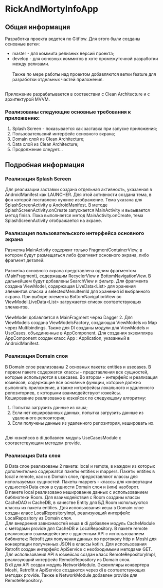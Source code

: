 # RickAndMortyInfoApp

## Общая информация

Разработка проекта ведется по Gitflow. Для этого были созданы основные ветки:
- master - для коммита релизных версий проекта;
- develop - для основных коммитов в хоте промежуточной разработки между релизами.</br></br>
Также по мере работы над проектом добавляются ветки feature для разработки отдельных частей приложения.
</br>
Приложение разрабатывается в соотвествии с Clean Architecture и с архитектурой MVVM.

### Реализованы следующие основные требования к приложению:

1. Splash Screen - показывается как заставка при запуске приложения;
2. Пользовательский интерфейс основного экрана;
3. Domain слой из Clean Architecture;
4. Data слой из Clean Architecture;
5. Продолжение следует...


## Подробная информация

### Реализация Splash Screen

Для реализации заставки создана отдельная активность, указанная в AndroidManifest как LAUNCHER. Для этой активности создана тема, в фон которой поставлено нужное изображение. Тема указана для SplashScreenActivity в AndroidManifest. В методе SplashScreenActivity.onCreate запускается MainActivity и вызывается метод finish. Пока выполняется метод MainActivity.onCreate, тема SplashScreenActivity отображается на экране.

### Реализация пользовательского интерфейса основного экрана

Разметка MainActivity содержит только FragmentContainerView, в котором будут размещаться либо фрагмент основного экрана, либо фрагмент деталей.</br></br> Разметка основного экрана представлена одним фрагментом (MainFragment), содержащим RecyclerView и BottomNavigationView. В дальнейшем будут добавлены SearchView
и фильтр. Для фрагмента создана ViewModel, содержащая LiveData&lt;List&gt; для хранения элементов списка и selectedMenuItemId для хранения id выбранного экрана. При выборе элемента BottomNavigationView во ViewModel.LiveData&lt;List&gt; загружается список соответствующих элементов.</br></br>
ViewModel добавляется в MainFragment через Dagger 2. Для ViewModels создана ViewModelsFactory, создающая ViewModels из Map через Multibindings. Также для DI созданы модули для ViewModels и UseCases, объединенные в AppComponent. Для создания экземпляра AppComponent создан класс App : Application, указанный в 
AndroidManifest.

### Реализация Domain слоя

В Domain слое реализованы 2 основных пакета: entities и usecases. В первом пакете содержатся классы - представления все сущностей, которые используются в usecases. Во втором - интерфейс и реализация юзкейсов, содержащие все основные функции, которые должно выполнять приложение, а также интрефейсы локального и удаленного репозиториев, с которыми взаимодействуют юзкейсы.</br>
Кеширование реализовано в юзкейсах по следующему алгоритму:
1. Попытка загрузить данные из кэша;
2. Если нет кешированных данных, попытка загрузить данные из удаленного репозитория;
3. Если получены данные из удаленного репозитория, кешировать их.</br></br>

Для юзкейсов в di добавлен модуль UseCasesModule с соответствующим методом provide.

### Реализация Data слоя

В Data слое реализованы 2 пакета: local и remote, в каждом из которых дополнительно содержатся пакеты entities и mappers. Пакеты entities в local и remote, как и в Domain слое, предоставляют классы для используемых сущностей. Пакеты mappers - классы для конвертации сущностей Data слоя в сущности Domain слоя и (или) наоборот.</br>
В пакете local реализовано кеширование данных с использованием библиотеки Room. Для взаимодействия с Room созданы классы CacheDAO и CacheDB, в качестве Entity для БД Room используются классы из пакета entities. Для использования кеша в Domain слое создан класс LocalRepositoryImpl, реализующий интерфейс LocalRepository из Domain слоя.</br>
Для внедрения зависимостей кеша в di добавлен модуль CacheModule с методами provide для CacheDB и LocalRepository.
В пакете remote реализовано взаимодействие с удаленным API с использованием библиотек: Retrofit для получения данных по протоколу http и Moshi для конвертации полученных JSON в классы kotlin. Для использования Retrofit создан интерфейс ApiService с необходимыми методами GET. Для использования API в юзкейсах создан класс RemoteRepositoryImpl, реализующий интерфейс RemoteRepository из Domain слоя.</br>
В di для API создан модуль NetworkModule. Экземпляры конвертера Moshi, Retrofit и ApiService создаются через di в соответствующих методах provide. Также в NetworkModule добавлен provide для RemoteRepository.